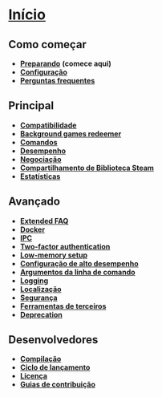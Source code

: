 # **[Início](https://github.com/JustArchi/ArchiSteamFarm/wiki/Home)**

## Como começar

* **[Preparando](https://github.com/JustArchi/ArchiSteamFarm/wiki/Setting-up)** **(comece aqui)**
* **[Configuração](https://github.com/JustArchi/ArchiSteamFarm/wiki/Configuration)**
* **[Perguntas frequentes](https://github.com/JustArchi/ArchiSteamFarm/wiki/FAQ)**

## Principal

* **[Compatibilidade](https://github.com/JustArchi/ArchiSteamFarm/wiki/Compatibility)**
* **[Background games redeemer](https://github.com/JustArchi/ArchiSteamFarm/wiki/Background-games-redeemer)**
* **[Comandos](https://github.com/JustArchi/ArchiSteamFarm/wiki/Commands)**
* **[Desempenho](https://github.com/JustArchi/ArchiSteamFarm/wiki/Performance)**
* **[Negociação](https://github.com/JustArchi/ArchiSteamFarm/wiki/Trading)**
* **[Compartilhamento de Biblioteca Steam](https://github.com/JustArchi/ArchiSteamFarm/wiki/Steam-Family-Sharing)**
* **[Estatísticas](https://github.com/JustArchi/ArchiSteamFarm/wiki/Statistics)**

## Avançado

* **[Extended FAQ](https://github.com/JustArchi/ArchiSteamFarm/wiki/Extended-FAQ)**
* **[Docker](https://github.com/JustArchi/ArchiSteamFarm/wiki/Docker)**
* **[IPC](https://github.com/JustArchi/ArchiSteamFarm/wiki/IPC)**
* **[Two-factor authentication](https://github.com/JustArchi/ArchiSteamFarm/wiki/Two-factor-authentication)**
* **[Low-memory setup](https://github.com/JustArchi/ArchiSteamFarm/wiki/Low-memory-setup)**
* **[Configuração de alto desempenho](https://github.com/JustArchi/ArchiSteamFarm/wiki/High-performance-setup)**
* **[Argumentos da linha de comando](https://github.com/JustArchi/ArchiSteamFarm/wiki/Command-line-arguments)**
* **[Logging](https://github.com/JustArchi/ArchiSteamFarm/wiki/Logging)**
* **[Localização](https://github.com/JustArchi/ArchiSteamFarm/wiki/Localization)**
* **[Segurança](https://github.com/JustArchi/ArchiSteamFarm/wiki/Security)**
* **[Ferramentas de terceiros](https://github.com/JustArchi/ArchiSteamFarm/wiki/Third-party-tools)**
* **[Deprecation](https://github.com/JustArchi/ArchiSteamFarm/wiki/Deprecation)**

## Desenvolvedores

* **[Compilação](https://github.com/JustArchi/ArchiSteamFarm/wiki/Compilation)**
* **[Ciclo de lançamento](https://github.com/JustArchi/ArchiSteamFarm/wiki/Release-cycle)**
* **[Licença](https://github.com/JustArchi/ArchiSteamFarm/wiki/License)**
* **[Guias de contribuição](https://github.com/JustArchi/ArchiSteamFarm/blob/master/.github/CONTRIBUTING.md)**